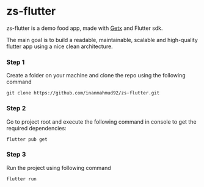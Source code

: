 # zs-flutter

zs-flutter is a demo food app, made with [Getx](https://pub.dev/packages/get) and Flutter sdk. 

The main goal is to build a readable, maintainable, scalable and high-quality flutter app using a nice clean architecture.

### Step 1
Create a folder on your machine and clone the repo using the following command

```
git clone https://github.com/inanmahmud92/zs-flutter.git

```

### Step 2
Go to project root and execute the following command in console to get the required dependencies: 

```
flutter pub get 

```

### Step 3
Run the project using following command

```
flutter run

``` 

